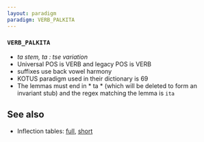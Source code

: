 ```yaml
---
layout: paradigm
paradigm: VERB_PALKITA
---
```

### ` VERB_PALKITA `

* _ta stem, ta : tse variation_
* Universal POS is VERB and legacy POS is VERB
* suffixes use back vowel harmony
* KOTUS paradigm used in their dictionary is 69
* The lemmas must end in * ta * (which will be deleted to form an invariant stub) and the regex matching the lemma is ` ita `

## See also

* Inflection tables: [full](gen/P/palkita.html), [short](gen/P/palkita_wikt.html)

